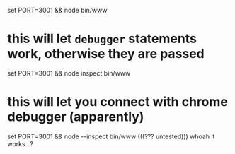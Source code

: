 set PORT=3001 && node bin/www

# this will let `debugger` statements work, otherwise they are passed
set PORT=3001 && node inspect bin/www

# this will let you connect with chrome debugger (apparently)
set PORT=3001 && node --inspect bin/www
(((??? untested))) whoah it works...?
